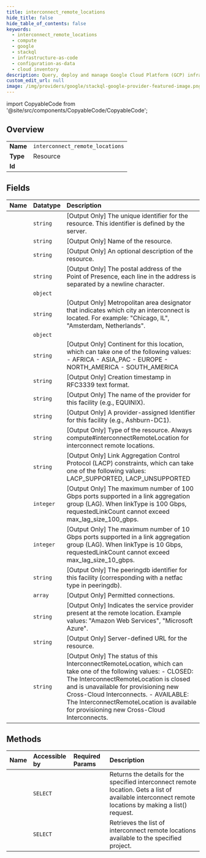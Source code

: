 ```yaml
---
title: interconnect_remote_locations
hide_title: false
hide_table_of_contents: false
keywords:
  - interconnect_remote_locations
  - compute
  - google    
  - stackql
  - infrastructure-as-code
  - configuration-as-data
  - cloud inventory
description: Query, deploy and manage Google Cloud Platform (GCP) infrastructure and resources using SQL
custom_edit_url: null
image: /img/providers/google/stackql-google-provider-featured-image.png
---
```


import CopyableCode from '@site/src/components/CopyableCode/CopyableCode';




## Overview
<table><tbody>
<tr><td><b>Name</b></td><td><code>interconnect_remote_locations</code></td></tr>
<tr><td><b>Type</b></td><td>Resource</td></tr>
<tr><td><b>Id</b></td><td><CopyableCode code="compute.interconnect_remote_locations" /></td></tr>
</tbody></table>

## Fields
| Name | Datatype | Description |
|:-----|:---------|:------------|
| <CopyableCode code="id" /> | `string` | [Output Only] The unique identifier for the resource. This identifier is defined by the server. |
| <CopyableCode code="name" /> | `string` | [Output Only] Name of the resource. |
| <CopyableCode code="description" /> | `string` | [Output Only] An optional description of the resource. |
| <CopyableCode code="address" /> | `string` | [Output Only] The postal address of the Point of Presence, each line in the address is separated by a newline character. |
| <CopyableCode code="attachmentConfigurationConstraints" /> | `object` |  |
| <CopyableCode code="city" /> | `string` | [Output Only] Metropolitan area designator that indicates which city an interconnect is located. For example: "Chicago, IL", "Amsterdam, Netherlands". |
| <CopyableCode code="constraints" /> | `object` |  |
| <CopyableCode code="continent" /> | `string` | [Output Only] Continent for this location, which can take one of the following values: - AFRICA - ASIA_PAC - EUROPE - NORTH_AMERICA - SOUTH_AMERICA  |
| <CopyableCode code="creationTimestamp" /> | `string` | [Output Only] Creation timestamp in RFC3339 text format. |
| <CopyableCode code="facilityProvider" /> | `string` | [Output Only] The name of the provider for this facility (e.g., EQUINIX). |
| <CopyableCode code="facilityProviderFacilityId" /> | `string` | [Output Only] A provider-assigned Identifier for this facility (e.g., Ashburn-DC1). |
| <CopyableCode code="kind" /> | `string` | [Output Only] Type of the resource. Always compute#interconnectRemoteLocation for interconnect remote locations. |
| <CopyableCode code="lacp" /> | `string` | [Output Only] Link Aggregation Control Protocol (LACP) constraints, which can take one of the following values: LACP_SUPPORTED, LACP_UNSUPPORTED |
| <CopyableCode code="maxLagSize100Gbps" /> | `integer` | [Output Only] The maximum number of 100 Gbps ports supported in a link aggregation group (LAG). When linkType is 100 Gbps, requestedLinkCount cannot exceed max_lag_size_100_gbps. |
| <CopyableCode code="maxLagSize10Gbps" /> | `integer` | [Output Only] The maximum number of 10 Gbps ports supported in a link aggregation group (LAG). When linkType is 10 Gbps, requestedLinkCount cannot exceed max_lag_size_10_gbps. |
| <CopyableCode code="peeringdbFacilityId" /> | `string` | [Output Only] The peeringdb identifier for this facility (corresponding with a netfac type in peeringdb). |
| <CopyableCode code="permittedConnections" /> | `array` | [Output Only] Permitted connections. |
| <CopyableCode code="remoteService" /> | `string` | [Output Only] Indicates the service provider present at the remote location. Example values: "Amazon Web Services", "Microsoft Azure". |
| <CopyableCode code="selfLink" /> | `string` | [Output Only] Server-defined URL for the resource. |
| <CopyableCode code="status" /> | `string` | [Output Only] The status of this InterconnectRemoteLocation, which can take one of the following values: - CLOSED: The InterconnectRemoteLocation is closed and is unavailable for provisioning new Cross-Cloud Interconnects. - AVAILABLE: The InterconnectRemoteLocation is available for provisioning new Cross-Cloud Interconnects.  |
## Methods
| Name | Accessible by | Required Params | Description |
|:-----|:--------------|:----------------|:------------|
| <CopyableCode code="get" /> | `SELECT` | <CopyableCode code="interconnectRemoteLocation, project" /> | Returns the details for the specified interconnect remote location. Gets a list of available interconnect remote locations by making a list() request. |
| <CopyableCode code="list" /> | `SELECT` | <CopyableCode code="project" /> | Retrieves the list of interconnect remote locations available to the specified project. |
